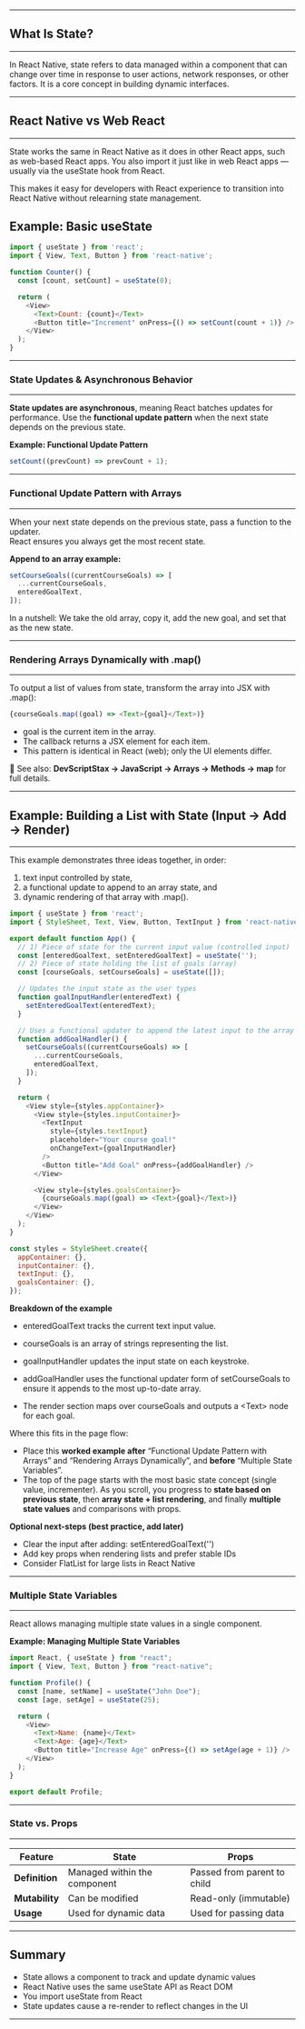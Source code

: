 <br>

---
## What Is State?
---

In React Native, state refers to data managed within a component that can change over time in response to user actions, network responses, or other factors. It is a core concept in building dynamic interfaces.

---
## React Native vs Web React
---

State works the same in React Native as it does in other React apps, such as web-based React apps. You also import it just like in web React apps — usually via the <span class="codeSnip">useState</span> hook from React.

This makes it easy for developers with React experience to transition into React Native without relearning state management.

## Example: Basic useState

```js
import { useState } from 'react';
import { View, Text, Button } from 'react-native';

function Counter() {
  const [count, setCount] = useState(0);

  return (
    <View>
      <Text>Count: {count}</Text>
      <Button title="Increment" onPress={() => setCount(count + 1)} />
    </View>
  );
}
```

---
### State Updates & Asynchronous Behavior
---

**State updates are asynchronous**, meaning React batches updates for performance.
Use the **functional update pattern** when the next state depends on the previous state.

**Example: Functional Update Pattern**

```js
setCount((prevCount) => prevCount + 1);
```
---
### Functional Update Pattern with Arrays
---

When your next state depends on the previous state, pass a <span class="codeSnip">function</span> to the updater.  
React ensures you always get the most recent state.

**Append to an array example:**

```js
setCourseGoals((currentCourseGoals) => [
  ...currentCourseGoals,
  enteredGoalText,
]);
```

In a nutshell: We take the <span class="emphasis">old array</span>, <span class="emphasis">copy</span> it, <span class="emphasis">add the new <span class="secondEmphasis">goal</span>, and set that as the <span class="emphasis">new state</span>.

---
### Rendering Arrays Dynamically with .map()
---

To output a list of values from state, transform the array into JSX with <span class="codeSnip">.map()</span>:

```js
{courseGoals.map((goal) => <Text>{goal}</Text>)}
```

- <span class="codeSnip">goal</span> is the current item in the array.  
- The callback returns a JSX element for each item.  
- This pattern is identical in React (web); only the UI elements differ.  

📎 See also: **DevScriptStax → JavaScript → Arrays → Methods → map** for full details.

---
## Example: Building a List with State (Input → Add → Render)
---

This example demonstrates three ideas together, in order:
1) text input controlled by state,  
2) a functional update to append to an array state, and  
3) dynamic rendering of that array with <span class="codeSnip">.map()</span>.

```js
import { useState } from 'react';
import { StyleSheet, Text, View, Button, TextInput } from 'react-native';

export default function App() {
  // 1) Piece of state for the current input value (controlled input)
  const [enteredGoalText, setEnteredGoalText] = useState('');
  // 2) Piece of state holding the list of goals (array)
  const [courseGoals, setCourseGoals] = useState([]);

  // Updates the input state as the user types
  function goalInputHandler(enteredText) {
    setEnteredGoalText(enteredText);
  }

  // Uses a functional updater to append the latest input to the array
  function addGoalHandler() {
    setCourseGoals((currentCourseGoals) => [
      ...currentCourseGoals,
      enteredGoalText,
    ]);
  }

  return (
    <View style={styles.appContainer}>
      <View style={styles.inputContainer}>
        <TextInput
          style={styles.textInput}
          placeholder="Your course goal!"
          onChangeText={goalInputHandler}
        />
        <Button title="Add Goal" onPress={addGoalHandler} />
      </View>

      <View style={styles.goalsContainer}>
        {courseGoals.map((goal) => <Text>{goal}</Text>)}
      </View>
    </View>
  );
}

const styles = StyleSheet.create({
  appContainer: {},
  inputContainer: {},
  textInput: {},
  goalsContainer: {},
});
```

**Breakdown of the example**
- <span class="codeSnip">enteredGoalText</span> tracks the current text input value.  
- <span class="codeSnip">courseGoals</span> is an array of strings representing the list.  
- <span class="codeSnip">goalInputHandler</span> updates the input state on each keystroke.  
- <span class="codeSnip">addGoalHandler</span> uses the functional updater form of <span class="codeSnip">setCourseGoals</span> to ensure it appends to the most up-to-date array.

- The render section maps over <span class="codeSnip">courseGoals</span> and outputs a <span class="codeSnip">&lt;Text&gt;</span> node for each goal.  

Where this fits in the page flow:
- Place this **worked example after** “Functional Update Pattern with Arrays” and “Rendering Arrays Dynamically”, and **before** “Multiple State Variables”.  
- The top of the page starts with the most basic state concept (single value, incrementer). As you scroll, you progress to **state based on previous state**, then **array state + list rendering**, and finally **multiple state values** and comparisons with props.

**Optional next-steps (best practice, add later)**
- Clear the input after adding: <span class="codeSnip">setEnteredGoalText('')</span>  
- Add <span class="codeSnip">key</span> props when rendering lists and prefer stable IDs  
- Consider <span class="codeSnip">FlatList</span> for large lists in React Native

---
### **Multiple State Variables**
---

React allows managing multiple state values in a single component.

**Example: Managing Multiple State Variables**

```js
import React, { useState } from "react";
import { View, Text, Button } from "react-native";

function Profile() {
  const [name, setName] = useState("John Doe");
  const [age, setAge] = useState(25);

  return (
    <View>
      <Text>Name: {name}</Text>
      <Text>Age: {age}</Text>
      <Button title="Increase Age" onPress={() => setAge(age + 1)} />
    </View>
  );
}

export default Profile;
```

---
### **State vs. Props**
---

<table class="notesTable">
    <thead>
        <tr class="tableHeader">
            <th class="tableCellHeader">Feature</th>
            <th class="tableCellHeader">State</th>
            <th class="tableCellHeader">Props</th>
        </tr>
    </thead>
    <tbody>
        <tr class="tableRow">
            <td class="tableCell"><strong>Definition</strong></td>
            <td class="tableCell">Managed within the component</td>
            <td class="tableCell">Passed from parent to child</td>
        </tr>
        <tr class="tableRow">
            <td class="tableCell"><strong>Mutability</strong></td>
            <td class="tableCell">Can be modified</td>
            <td class="tableCell">Read-only (immutable)</td>
        </tr>
        <tr class="tableRow">
            <td class="tableCell"><strong>Usage</strong></td>
            <td class="tableCell">Used for dynamic data</td>
            <td class="tableCell">Used for passing data</td>
        </tr>
    </tbody>
</table>

---

## Summary

- State allows a component to track and update dynamic values
- React Native uses the same <span class="codeSnip">useState</span> API as React DOM
- You import <span class="codeSnip">useState</span> from React
- State updates cause a re-render to reflect changes in the UI

---
